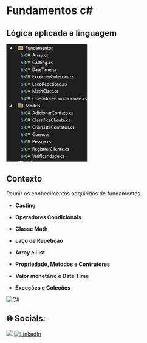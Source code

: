 # Fundamentos c#

## Lógica aplicada a linguagem
![Exemplos](image.png)
## Contexto
Reunir os conhecimentos adquiridos de fundamentos. 


- **Casting**

- **Operadores Condicionais**

- **Classe Math** 

- **Laço de Repetição**

- **Array e List**

- **Propriedade, Metodos e Contrutores**

- **Valor monetário e Date Time**

- **Exceções e Coleções**


![C#](https://img.shields.io/badge/c%23-%23239120.svg?style=for-the-badge&logo=csharp&logoColor=white)

## 🌐 Socials:
<a href = "mailto:msn.box@outlook.com"><img src="https://img.icons8.com/?size=48&id=WnHyYA2ecNqL&format=png"></a>
[![LinkedIn](https://img.icons8.com/?size=48&id=13930&format=png)](https://www.linkedin.com/in/1988fsc/) 